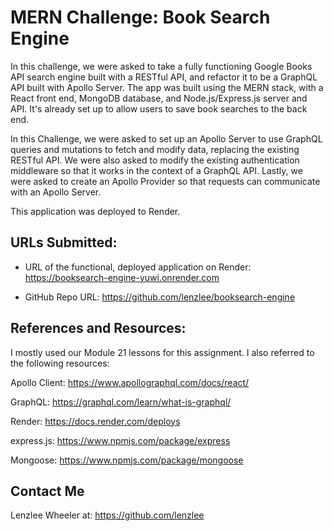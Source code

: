 # MERN Challenge: Book Search Engine

In this challenge, we were asked to take a fully functioning Google Books API search engine built with a RESTful API, and refactor it to be a GraphQL API built with Apollo Server. The app was built using the MERN stack, with a React front end, MongoDB database, and Node.js/Express.js server and API. It's already set up to allow users to save book searches to the back end.

In this Challenge, we were asked to set up an Apollo Server to use GraphQL queries and mutations to fetch and modify data, replacing the existing RESTful API. We were also asked to modify the existing authentication middleware so that it works in the context of a GraphQL API. Lastly, we were asked to create an Apollo Provider so that requests can communicate with an Apollo Server.

This application was deployed to Render.

## URLs Submitted:

* URL of the functional, deployed application on Render: https://booksearch-engine-yuwi.onrender.com

* GitHub Repo URL: https://github.com/lenzlee/booksearch-engine

## References and Resources: 
I mostly used our Module 21 lessons for this assignment. I also referred to the following resources:

Apollo Client: https://www.apollographql.com/docs/react/

GraphQL: https://graphql.com/learn/what-is-graphql/

Render: https://docs.render.com/deploys

express.js: https://www.npmjs.com/package/express

Mongoose: https://www.npmjs.com/package/mongoose


## Contact Me
Lenzlee Wheeler at: https://github.com/lenzlee 